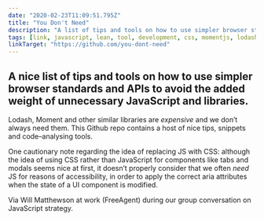 ```yaml
---
date: "2020-02-23T11:09:51.795Z"
title: "You Don't Need"
description: "A list of tips and tools on how to use simpler browser standards and avoid adding unnecessary JavaScript and libraries."
tags: [link, javascript, lean, tool, development, css, momentjs, lodash]
linkTarget: "https://github.com/you-dont-need"
---
```

A nice list of tips and tools on how to use simpler browser standards and APIs to avoid the added weight of unnecessary JavaScript and libraries.
---

Lodash, Moment and other similar libraries are _expensive_ and we don’t always need them. This Github repo contains a host of nice tips, snippets and code–analysing tools.

One cautionary note regarding the idea of replacing JS with CSS: although the idea of using CSS rather than JavaScript for components like tabs and modals seems nice at first, it doesn’t properly consider that we often _need_ JS for reasons of accessibility, in order to apply the correct aria attributes when the state of a UI component is modified.

Via Will Matthewson at work (FreeAgent) during our group conversation on JavaScript strategy.
